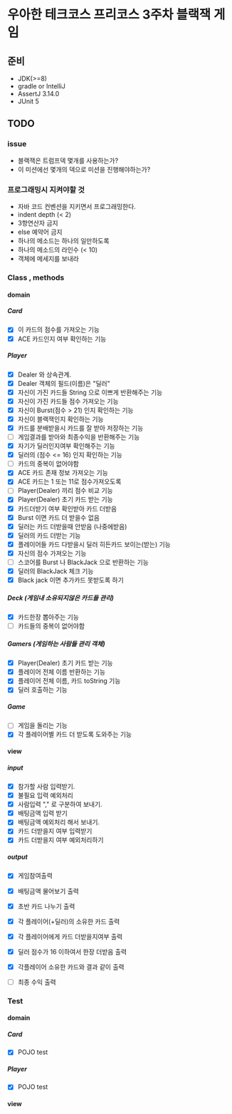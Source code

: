 # 우아한 테크코스 프리코스 3주차 블랙잭 게임

## 준비

- JDK(>=8)
- gradle or IntelliJ
- AssertJ 3.14.0
- JUnit 5

## TODO

### issue

- 블랙잭은 트럼프덱 몇개를 사용하는가?
- 이 미션에선 몇개의 덱으로 미션을 진행해야하는가?

### 프로그래밍시 지켜야할 것

- 자바 코드 컨벤션을 지키면서 프로그래밍한다.
- indent depth (< 2)
- 3항연산자 금지
- else 예악어 금지
- 하나의 메소드는 하나의 일만하도록
- 하나의 메소드의 라인수 (< 10)
- 객체에 메세지를 보내라

### Class , methods

#### domain

##### Card

- [x] 이 카드의 점수를 가져오는 기능
- [x] ACE 카드인지 여부 확인하는 기능

##### Player

- [x] Dealer 와 상속관계.
- [x] Dealer 객체의 필드(이름)은 "딜러"
- [x] 자신이 가진 카드들 String 으로 이쁘게 반환해주는 기능
- [x] 자신이 가진 카드들 점수 가져오는 기능
- [x] 자신이 Burst(점수 > 21) 인지 확인하는 기능
- [x] 자신이 블랙잭인지 확인하는 기능
- [x] 카드를 분배받을시 카드를 잘 받아 저장하는 기능
- [ ] 게임결과를 받아와 최종수익을 반환해주는 기능
- [x] 자기가 딜러인지여부 확인해주는 기능
- [x] 딜러의 (점수 <= 16) 인지 확인하는 기능
- [ ] 카드의 중복이 없어야함
- [x] ACE 카드 존재 정보 가져오는 기능
- [x] ACE 카드는 1 또는 11로 점수가져오도록
- [ ] Player(Dealer) 끼리 점수 비교 기능
- [x] Player(Dealer) 초기 카드 받는 기능
- [x] 카드더받기 여부 확인받아 카드 더받음
- [x] Burst 이면 카드 더 받을수 없음
- [x] 딜러는 카드 더받을때 안받음 (나중에받음)
- [x] 딜러의 카드 더받는 기능
- [x] 플레이어들 카드 다받을시 딜러 히든카드 보이는(받는) 기능
- [x] 자신의 점수 가져오는 기능
- [ ] 스코어를 Burst 나 BlackJack 으로 반환하는 기능
- [x] 딜러의 BlackJack 체크 기능
- [x] Black jack 이면 추가카드 못받도록 하기

##### Deck (게임내 소유되지않은 카드들 관리)

- [x] 카드한장 뽑아주는 기능
- [ ] 카드들의 중복이 없어야함

##### Gamers (게임하는 사람들 관리 객체)

- [x] Player(Dealer) 초기 카드 받는 기능
- [x] 플레이어 전체 이름 반환하는 기능
- [x] 플레이어 전체 이름, 카드 toString 기능
- [x] 딜러 호출하는 기능

##### Game

- [ ] 게임을 돌리는 기능
- [x] 각 플레이어별 카드 더 받도록 도와주는 기능

#### view

##### input

- [x] 참가할 사람 입력받기.
- [x] 불필요 입력 예외처리
- [x] 사람입력 "," 로 구분하여 보내기.
- [x] 배팅금액 입력 받기
- [x] 배팅금액 예외처리 해서 보내기.
- [x] 카드 더받을지 여부 입력받기
- [x] 카드 더받을지 여부 예외처리하기

##### output

- [x] 게임참여출력
- [x] 배팅금액 물어보기 출력
- [x] 초반 카드 나누기 출력
- [x] 각 플레이어(+딜러)의 소유한 카드 출력
- [x] 각 플레이어에게 카드 더받을지여부 출력
- [x] 딜러 점수가 16 이하여서 한장 더받음 출력
- [x] 각플레이어 소유한 카드와 결과 같이 출력
- [ ] 최종 수익 출력


### Test

#### domain

##### Card

- [x] POJO test

##### Player

- [x] POJO test

#### view